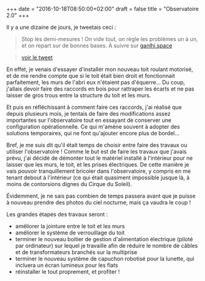 +++
date = "2016-10-18T08:50:00+02:00"
draft = false
title = "Observatoire 2.0"
+++

Il y a une dizaine de jours, je tweetais ceci :

> Stop les demi-mesures ! On vide tout, on règle les problèmes un à un, et on repart sur de bonnes bases. À suivre sur [ganlhi.space](http://ganlhi.space)

> [voir le tweet](https://twitter.com/ganlhi/status/785048162796986368)

En effet, je venais d'essayer d'installer mon nouveau toit roulant motorisé, et de me rendre compte que si le toit était bien droit et fonctionnait parfaitement, les murs de l'abri eux n'étaient pas d'équerre... Du coup, j'allais devoir faire des raccords en bois pour rattraper les écarts et ne pas laisser de gros trous entre la structure du toit et les murs. 

Et puis en réfléchissant à comment faire ces raccords, j'ai réalisé que depuis plusieurs mois, je tentais de faire des modifications assez importantes sur l'observatoire tout en essayant de conserver une configuration opérationnelle. Ce qui m'amène souvent à adopter des solutions temporaires, qui ne font qu'ajouter encore plus de bordel...

Bref, je me suis dit qu'il était temps de choisir entre faire des travaux ou utiliser l'observatoire ! Comme le but est de faire les travaux que j'avais prévu, j'ai décidé de démonter tout le matériel installé à l'intérieur pour ne laisser que les murs, le toit, et les prises électriques. De cette manière je vais pouvoir tranquillement bricoler dans l'observatoire, y compris en me tenant debout à l'intérieur (ce qui était quasiment impossible jusque là, à moins de contorsions dignes du Cirque du Soleil).

Évidemment, je ne sais pas combien de temps passera avant que je puisse à nouveau prendre des photos du ciel nocturne, mais ça vaudra le coup !

Les grandes étapes des travaux seront :

* améliorer la jointure entre le toit et les murs
* améliorer le système de verrouillage du toit
* terminer le nouveau boitier de gestion d'alimentation électrique (piloté par ordinateur) sur lequel je travaille afin de réduire le nombre de câbles et de transformateurs branchés sur la multiprise
* terminer le nouveau système de capuchon robotisé pour la lunette, qui incluera un écran lumineux pour les flats
* réinstaller le tout proprement, et profiter !